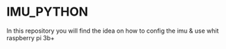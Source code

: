 # IMU_PYTHON
In this repository you will find the idea on how to config the imu & use whit raspberry pi 3b+
